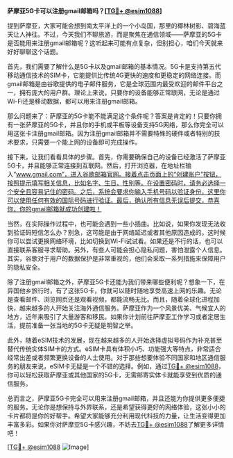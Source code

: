 **萨摩亚5G卡可以注册gmail邮箱吗？[[TG💪+ @esim1088](https://t.me/s/esim1088)]**

提到萨摩亚，大家可能会想到南太平洋上的一个小岛国，那里的椰林树影、碧海蓝天让人神往。不过，今天我们不聊旅游，而是聚焦在通信领域——萨摩亚的5G卡是否能用来注册gmail邮箱呢？这听起来可能有点复杂，但别担心，咱们今天就来好好聊聊这个话题。

首先，我们需要了解什么是5G卡以及gmail邮箱的基本情况。5G卡是支持第五代移动通信技术的SIM卡，它能提供比传统4G更快的速度和更稳定的网络连接。而gmail邮箱是由谷歌提供的电子邮件服务，它是全球范围内最受欢迎的邮件平台之一，拥有庞大的用户群。理论上来说，只要你的设备能够正常联网，无论是通过Wi-Fi还是移动数据，都可以用来注册gmail邮箱。

那么问题来了：萨摩亚的5G卡能不能满足这个条件呢？答案是肯定的！只要你拥有一张萨摩亚的5G卡，并且你的手机或平板等设备支持5G网络，那么你完全可以用这张卡注册gmail邮箱。因为注册gmail邮箱并不需要特殊的硬件或者特别的技术要求，只需要一个能上网的设备即可完成操作。

接下来，让我们看看具体的步骤。首先，你需要确保自己的设备已经激活了萨摩亚5G卡，并且能够正常连接到互联网。然后，打开浏览器，在地址栏输入“www.gmail.com”，进入谷歌邮箱官网。接着点击页面上的“创建账户”按钮，按照提示填写相关信息，比如名字、生日、性别等。在设置密码时，请务必选择一个安全且容易记住的密码。之后，系统会要求你输入手机号码以验证身份，这里你可以使用任何有效的国际号码进行验证。最后，确认所有信息无误后提交，恭喜你，你的gmail邮箱就成功创建啦！

当然，在实际操作过程中，也可能会遇到一些小插曲。比如说，如果你发现无法收到验证码短信怎么办？别急，这可能是由于网络延迟或者其他原因造成的。这时候你可以尝试更换网络环境，比如切换到Wi-Fi试试看。如果还是不行的话，也可以直接联系客服寻求帮助。另外，有些人可能会担心隐私问题，害怕泄露个人信息。其实，谷歌对于用户的数据保护是非常重视的，他们会采取一系列措施来保障用户的隐私安全。

除了注册gmail邮箱之外，萨摩亚5G卡还能为我们带来哪些便利呢？想象一下，在异国他乡旅行时，有了这张5G卡，你就可以随时随地享受高速上网的乐趣。无论是查看邮件、浏览网页还是观看视频，都能流畅无比。而且，随着全球化进程加快，越来越多的人开始关注海外通信服务。萨摩亚作为一个风景优美、气候宜人的地方，近年来吸引了大量游客和移民。如果你计划前往萨摩亚工作学习或者定居生活，提前准备一张当地的5G卡无疑是明智之举。

此外，随着eSIM技术的发展，现在越来越多的人开始选择虚拟号码作为补充甚至替代传统实体SIM卡的方式。eSIM卡具有体积小巧、功能强大等特点，非常适合经常出差或者频繁更换设备的人士使用。对于那些想要体验不同国家和地区通信服务的朋友来说，eSIM卡无疑是一个不错的选择。例如，通过[TG💪+ @esim1088](https://t.me/s/esim1088)，你可以轻松获取萨摩亚或其他国家的5G卡，无需邮寄实体卡就能享受到优质的通信服务。

总而言之，萨摩亚5G卡完全可以用来注册gmail邮箱，并且还能为你提供更多便捷的服务。无论你是想保持与外界联系，还是希望获得更好的网络体验，这张小小的卡片都将是你的好帮手。希望大家能够充分利用现代科技的力量，让生活变得更加丰富多彩。如果你对萨摩亚5G卡感兴趣，不妨去[TG💪+ @esim1088](https://t.me/s/esim1088)了解更多详情吧！

[[TG💪+ @esim1088](https://t.me/s/esim1088) ![Image](https://i.postimg.cc/4NQfJmqS/Snipaste-2025-05-13-00-14-12.png)]